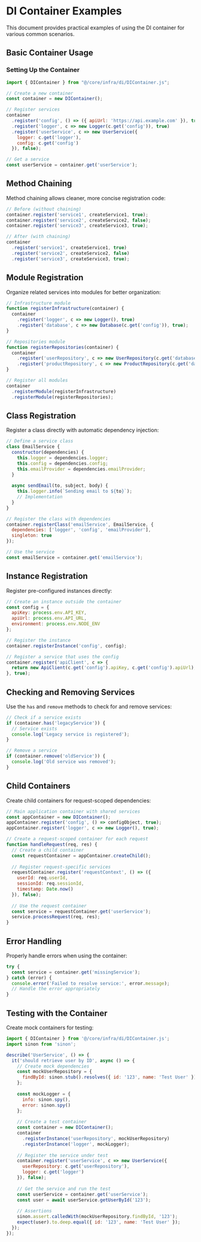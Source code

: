 # DI Container Examples

This document provides practical examples of using the DI container for various common scenarios.

## Basic Container Usage

### Setting Up the Container

```javascript
import { DIContainer } from "@/core/infra/di/DIContainer.js";

// Create a new container
const container = new DIContainer();

// Register services
container
  .register('config', () => ({ apiUrl: 'https://api.example.com' }), true)
  .register('logger', c => new Logger(c.get('config')), true)
  .register('userService', c => new UserService({
    logger: c.get('logger'),
    config: c.get('config')
  }), false);

// Get a service
const userService = container.get('userService');
```

## Method Chaining

Method chaining allows cleaner, more concise registration code:

```javascript
// Before (without chaining)
container.register('service1', createService1, true);
container.register('service2', createService2, false);
container.register('service3', createService3, true);

// After (with chaining)
container
  .register('service1', createService1, true)
  .register('service2', createService2, false)
  .register('service3', createService3, true);
```

## Module Registration

Organize related services into modules for better organization:

```javascript
// Infrastructure module
function registerInfrastructure(container) {
  container
    .register('logger', c => new Logger(), true)
    .register('database', c => new Database(c.get('config')), true);
}

// Repositories module
function registerRepositories(container) {
  container
    .register('userRepository', c => new UserRepository(c.get('database')), true)
    .register('productRepository', c => new ProductRepository(c.get('database')), true);
}

// Register all modules
container
  .registerModule(registerInfrastructure)
  .registerModule(registerRepositories);
```

## Class Registration

Register a class directly with automatic dependency injection:

```javascript
// Define a service class
class EmailService {
  constructor(dependencies) {
    this.logger = dependencies.logger;
    this.config = dependencies.config;
    this.emailProvider = dependencies.emailProvider;
  }
  
  async sendEmail(to, subject, body) {
    this.logger.info(`Sending email to ${to}`);
    // Implementation
  }
}

// Register the class with dependencies
container.registerClass('emailService', EmailService, {
  dependencies: ['logger', 'config', 'emailProvider'],
  singleton: true
});

// Use the service
const emailService = container.get('emailService');
```

## Instance Registration

Register pre-configured instances directly:

```javascript
// Create an instance outside the container
const config = {
  apiKey: process.env.API_KEY,
  apiUrl: process.env.API_URL,
  environment: process.env.NODE_ENV
};

// Register the instance
container.registerInstance('config', config);

// Register a service that uses the config
container.register('apiClient', c => {
  return new ApiClient(c.get('config').apiKey, c.get('config').apiUrl);
}, true);
```

## Checking and Removing Services

Use the `has` and `remove` methods to check for and remove services:

```javascript
// Check if a service exists
if (container.has('legacyService')) {
  // Service exists
  console.log('Legacy service is registered');
}

// Remove a service
if (container.remove('oldService')) {
  console.log('Old service was removed');
}
```

## Child Containers

Create child containers for request-scoped dependencies:

```javascript
// Main application container with shared services
const appContainer = new DIContainer();
appContainer.register('config', () => configObject, true);
appContainer.register('logger', c => new Logger(), true);

// Create a request-scoped container for each request
function handleRequest(req, res) {
  // Create a child container
  const requestContainer = appContainer.createChild();
  
  // Register request-specific services
  requestContainer.register('requestContext', () => ({
    userId: req.userId,
    sessionId: req.sessionId,
    timestamp: Date.now()
  }), false);
  
  // Use the request container
  const service = requestContainer.get('userService');
  service.processRequest(req, res);
}
```

## Error Handling

Properly handle errors when using the container:

```javascript
try {
  const service = container.get('missingService');
} catch (error) {
  console.error('Failed to resolve service:', error.message);
  // Handle the error appropriately
}
```

## Testing with the Container

Create mock containers for testing:

```javascript
import { DIContainer } from '@/core/infra/di/DIContainer.js';
import sinon from 'sinon';

describe('UserService', () => {
  it('should retrieve user by ID', async () => {
    // Create mock dependencies
    const mockUserRepository = {
      findById: sinon.stub().resolves({ id: '123', name: 'Test User' })
    };
    
    const mockLogger = {
      info: sinon.spy(),
      error: sinon.spy()
    };
    
    // Create a test container
    const container = new DIContainer();
    container
      .registerInstance('userRepository', mockUserRepository)
      .registerInstance('logger', mockLogger);
    
    // Register the service under test
    container.register('userService', c => new UserService({
      userRepository: c.get('userRepository'),
      logger: c.get('logger')
    }), false);
    
    // Get the service and run the test
    const userService = container.get('userService');
    const user = await userService.getUserById('123');
    
    // Assertions
    sinon.assert.calledWith(mockUserRepository.findById, '123');
    expect(user).to.deep.equal({ id: '123', name: 'Test User' });
  });
}); 